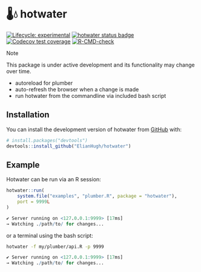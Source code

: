<!-- @format -->

# 🌡️💧 hotwater

<!-- badges: start -->

[![Lifecycle: experimental](https://img.shields.io/badge/lifecycle-experimental-orange.svg)](https://lifecycle.r-lib.org/articles/stages.html#experimental)
[![hotwater status badge](https://elianhugh.r-universe.dev/badges/hotwater)](https://elianhugh.r-universe.dev/hotwater)
[![Codecov test coverage](https://codecov.io/gh/ElianHugh/hotwater/branch/main/graph/badge.svg)](https://app.codecov.io/gh/ElianHugh/hotwater?branch=main)
[![R-CMD-check](https://github.com/ElianHugh/hotwater/actions/workflows/R-CMD-check.yaml/badge.svg)](https://github.com/ElianHugh/hotwater/actions/workflows/R-CMD-check.yaml)

<!-- badges: end -->

> [!NOTE]
> This package is under active development and its functionality may change over time.

- autoreload for plumber
- auto-refresh the browser when a change is made
- run hotwater from the commandline via included bash script

## Installation

You can install the development version of hotwater from
[GitHub](https://github.com/) with:

```r
# install.packages("devtools")
devtools::install_github("ElianHugh/hotwater")
```

## Example

Hotwater can be run via an R session:

```r
hotwater::run(
    system.file("examples", "plumber.R", package = "hotwater"),
    port = 9999L
)
```

```r
✔ Server running on <127.0.0.1:9999> [17ms]
→ Watching ./path/to/ for changes...
```

or a terminal using the bash script:

```sh
hotwater -f my/plumber/api.R -p 9999
```

```r
✔ Server running on <127.0.0.1:9999> [17ms]
→ Watching ./path/to/ for changes...
```
